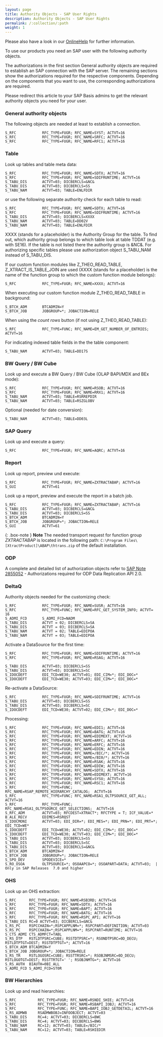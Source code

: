 ```yaml
---
layout: page
title: Authority Objects - SAP User Rights
description: Authority Objects - SAP User Rights
permalink: /:collection/:path
weight: 1
---
```


Please also have a look in our [OnlineHelp](https://help.theobald-software.com/en/) for further information.

To use our products you need an SAP user with the following authority objects. <br>

The authorizations in the first section General authority objects are required to establish an SAP connection with the SAP server. 
The remaining sections show the authorizations required for the respective components. Depending on the components that you want to use, the corresponding authorizations are required. 

Please redirect this article to your SAP Basis admins to get the relevant authority objects you need for your user.  

### General authority objects

The following objects are needed at least to establish a connection.

```
S_RFC            RFC_TYPE=FUGR; RFC_NAME=SYST; ACTVT=16
S_RFC            RFC_TYPE=FUGR; RFC_NAME=SRFC; ACTVT=16
S_RFC            RFC_TYPE=FUGR; RFC_NAME=RFC1; ACTVT=16
```

### Table

Look up tables and table meta data:

```
S_RFC            RFC_TYPE=FUGR; RFC_NAME=SDTX; ACTVT=16                  
S_RFC            RFC_TYPE=FUGR; RFC_NAME=SDIFRUNTIME; ACTVT=16           
S_TABU_DIS       ACTVT=03; DICBERCLS=&NC&
S_TABU_DIS       ACTVT=03; DICBERCLS=SS
S_TABU_NAM       ACTVT=03; TABLE=ENLFDIR
```

or use the following separate authority check for each table to read: 

```
S_RFC            RFC_TYPE=FUGR; RFC_NAME=SDTX; ACTVT=16                  
S_RFC            RFC_TYPE=FUGR; RFC_NAME=SDIFRUNTIME; ACTVT=16
S_TABU_DIS       ACTVT=03; DICBERCLS=XXXX
S_TABU_NAM       ACTVT=03; TABLE=DD02V
S_TABU_NAM       ACTVT=03; TABLE=ENLFDIR
```

XXXX (stands for a placeholder) is the Authority Group for the table. To find out, which authority group belongs to which table look at table TDDAT (e.g. with SE16). 
If the table is not listed there the authority group is &NC&. For authorizing specific tables please use authorization object S_TABU_NAM instead of S_TABU_DIS.

If our custom function modules like Z_THEO_READ_TABLE, Z_XTRACT_IS_TABLE_JOIN are used (XXXX (stands for a placeholder) is the name of the function group to which the custom function module belongs):

```
S_RFC            RFC_TYPE=FUGR; RFC_NAME=XXXX; ACTVT=16  
```

When executing our custom function module Z_THEO_READ_TABLE in background:

```
S_BTCH_ADM       BTCADMIN=Y
S_BTCH_JOB       JOBGROUP=*; JOBACTION=RELE
```

When using the *count rows* button (if not using Z_THEO_READ_TABLE): 

```
S_RFC            RFC_TYPE=FUNC; RFC_NAME=EM_GET_NUMBER_OF_ENTRIES; ACTVT=16  
```

For indicating indexed table fields in the the table component:

```
S_TABU_NAM       ACTVT=03; TABLE=DD17S
``` 


### BW Query / BW Cube

Look up and execute a BW Query / BW Cube (OLAP BAPI/MDX and BEx mode):

```
S_RFC            RFC_TYPE=FUGR; RFC_NAME=RSOB; ACTVT=16
S_RFC            RFC_TYPE=FUGR; RFC_NAME=RRX1; ACTVT=16
S_TABU_NAM       ACTVT=03; TABLE=RSRREPDIR
S_TABU_NAM       ACTVT=03; TABLE=RSZGLOBV
```

Optional (needed for date conversion): 

```
S_TABU_NAM       ACTVT=03; TABLE=DD03L
```
### SAP Query

Look up and execute a query:

```
S_RFC            RFC_TYPE=FUGR; RFC_NAME=AQRC; ACTVT=16 
```

### Report

Look up report, preview und execute:

```
S_RFC            RFC_TYPE=FUGR; RFC_NAME=ZXTRACTABAP; ACTVT=16
S_GUI            ACTVT=61 
```

Look up a report, preview and execute the report in a batch job.

```
S_RFC            RFC_TYPE=FUGR; RFC_NAME=ZXTRACTABAP; ACTVT=16
S_TABU_DIS       ACTVT=03; DICBERCLS=&NC& 
S_TABU_DIS       ACTVT=03; DICBERCLS=SS
S_BTCH_ADM       BTCADMIN=Y
S_BTCH_JOB       JOBGROUP=*; JOBACTION=RELE
S_GUI            ACTVT=61
```

{: .box-note }
**Note** The needed transport request for function group *ZXTRACTABAP* is located in the following path: ```C:\Program Files\[XtractProduct]\ABAP\thtrans.zip``` of the default installation.


### ODP

A complete and detailed list of authorization objects refer to [SAP Note 2855052](https://launchpad.support.sap.com/#/notes/2855052) - Authorizations required for ODP Data Replication API 2.0. 

<!---
Authority objects needed for the Operational Data Provisioning (ODP):
```
S_RFC            RFC_TYPE=FUGR,FUNC; RFC_NAME=RODPS_REPL; ACTVT=16                  
S_TCODE          TCD=BSANL_ACWB, ODQMON, RODPS_ODP_IMG, RSO2, RSOR, RSRTS_ODP_DIS            
S_ADMI_FCD       Value=NADM 
S_APPL_LOG       ALG_OBJECT=ODQ; ALG_SUBOBJ=*; ACTVT=03, 06
S_RO_OSOA        OLTPSOURCE=*; OSOAAPCO=*; OSOAPART=DATA, DEFINITION; ACTVT=03
```
--->

### DeltaQ

Authority objects needed for the customizing check:

```
S_RFC            RFC_TYPE=FUGR; RFC_NAME=SUSR; ACTVT=16  
S_RFC            RFC_TYPE=FUNC; RFC_NAME=RFC_GET_SYSTEM_INFO; ACTVT= 16 
S_ADMI_FCD       S_ADMI_FCD=NADM
S_TABU_DIS       ACTVT = 02; DICBERCLS=SA
S_TABU_DIS       ACTVT = 03; DICBERCLS=SA
S_TABU_NAM       ACTVT = 02; TABLE=EDIPOA
S_TABU_NAM       ACTVT = 03; TABLE=EDIPOA
```

Activate a DataSource for the first time:

```
S_RFC            RFC_TYPE=FUGR; RFC_NAME=SDIFRUNTIME; ACTVT=16   
S_RFC            RFC_TYPE=FUGR; RFC_NAME=RSAG; ACTVT=16 
   
S_TABU_DIS       ACTVT=03; DICBERCLS=SS                                                 
S_TABU_DIS       ACTVT=03; DICBERCLS=SC                                                 
S_IDOCDEFT       EDI_TCD=WE30; ACTVT=01; EDI_CIM=*; EDI_DOC=*                             
S_IDOCDEFT       EDI_TCD=WE30; ACTVT=03; EDI_CIM=*; EDI_DOC=*   
```

Re-activate a DataSource:

```
S_RFC            RFC_TYPE=FUGR; RFC_NAME=SDIFRUNTIME; ACTVT=16    
S_TABU_DIS       ACTVT=03; DICBERCLS=SS                                   
S_TABU_DIS       ACTVT=03; DICBERCLS=SC                                                 
S_IDOCDEFT       EDI_TCD=WE30; ACTVT=02; EDI_CIM=*; EDI_DOC=*       

```

Processing:

```
S_RFC            RFC_TYPE=FUGR; RFC_NAME=EDI1; ACTVT=16
S_RFC            RFC_TYPE=FUGR; RFC_NAME=BATG; ACTVT=16
S_RFC            RFC_TYPE=FUGR; RFC_NAME=EDIMEXT; ACTVT=16 
S_RFC            RFC_TYPE=FUGR; RFC_NAME=ARFC; ACTVT=16 
S_RFC            RFC_TYPE=FUGR; RFC_NAME=ERFC; ACTVT=16 
S_RFC            RFC_TYPE=FUGR; RFC_NAME=EDIN; ACTVT=16 
S_RFC            RFC_TYPE=FUGR; RFC_NAME=/BIC/*; ACTVT=16 
S_RFC            RFC_TYPE=FUGR; RFC_NAME=/BI0/*; ACTVT=16
S_RFC            RFC_TYPE=FUGR; RFC_NAME=RSAK; ACTVT=16
S_RFC            RFC_TYPE=FUGR; RFC_NAME=EDIW; ACTVT=16
S_RFC            RFC_TYPE=FUGR; RFC_NAME=SDTX; ACTVT=16
S_RFC            RFC_TYPE=FUGR; RFC_NAME=EDIMEXT; ACTVT=16
S_RFC            RFC_TYPE=FUGR; RFC_NAME=SYSU; ACTVT=16
S_RFC            RFC_TYPE=FUGR; RFC_NAME=RSC1; ACTVT=16
S_RFC            RFC_TYPE=FUNC; RFC_NAME=RSAP_REMOTE_HIERARCHY_CATALOG;  ACTVT=16
S_RFC            RFC_TYPE=FUNC; RFC_NAME=RSA1_OLTPSOURCE_GET_ALL;  ACTVT=16
S_RFC            RFC_TYPE=FUNC; RFC_NAME=RSA1_OLTPSOURCE_GET_SELECTIONS;  ACTVT=16
S_RFC_ADM        ACTVT=03; RFCDEST=XTRACT*; RFCTYPE = T; ICF_VALUE=* 
B_ALE_RECV       EDIMES=RSRQST
S_IDOCMONI       ACTVT=03; EDI_DIR=*; EDI_MES=*; EDI_PRN=*; EDI_PRT=*; EDI_TCD=WE*
S_IDOCDEFT       EDI_TCD=WE30; ACTVT=02; EDI_CIM=*; EDI_DOC=*
S_IDOCDEFT       EDI_TCD=WE30; ACTVT=03; EDI_CIM=*; EDI_DOC=*
S_TABU_DIS       ACTVT=03; DICBERCLS=SS                                   
S_TABU_DIS       ACTVT=03; DICBERCLS=SC
S_TABU_DIS       ACTVT=03; DICBERCLS=&NC&  
S_BTCH_ADM       BTCADMIN=Y          
S_BTCH_JOB       JOBGROUP=*; JOBACTION=RELE
S_SPO_DEV        SPODEVICE=*
S_RO_OSOA        OLTPSOURCE=*; OSOAAPCO=*; OSOAPART=DATA; ACTVT=03;  | Only in SAP Releases  7.0 and higher
```

### OHS

Look up an OHS extraction:

```
S_RFC      RFC_TYPE=FUGR; RFC_NAME=RSB3RD; ACTVT=16
S_RFC      RFC_TYPE=FUGR; RFC_NAME=SDTX; ACTVT=16
S_RFC      RFC_TYPE=FUGR; RFC_NAME=BAPT; ACTVT=16
S_RFC      RFC_TYPE=FUGR; RFC_NAME=BATG; ACTVT=16
S_RFC      RFC_TYPE=FUGR; RFC_NAME=RSPC_API; ACTVT=16
S_TABU_DIS RC=0 ACTVT=03; DICBERCLS=&NC& 
S_RS_PC    RSPCCHAIN=*;RSPCAPPLNM=*; RSPCPART=DEFINITION; ACTVT=03
S_RS_PC    RSPCCHAIN=*;RSPCAPPLNM=*; RSPCPART=RUNTIME; ACTVT=16
S_CTS_ADMI CTS_ADMFCT=TABL
S_RS_DTP   RSTLDTPSRC=CUBE; RSSTDTPSRC=*; RSONDTPSRC=0D_DECU; RSTLDTPTGT=DEST; RSSTDTPTGT=*; ACTVT=16
S_BTCH_ADM BTCADMIN=Y
S_BTCH_JOB JOBGROUP=*; JOBACTION=RELE
S_RS_TR    RSTLOGOSRC=CUBE; RSSTTRSRC=*; RSOBJNMSRC=0D_DECU; RSTLOGOTGT=DEST; RSSTTRTGT=' '; RSOBJNMTG=*; ACTVT=16
S_RS_AUTH  BIAUTH=0BI_ALL
S_ADMI_FCD S_ADMI_FCD=ST0R
```

### BW Hierarchies

Look up and read hierarchies:
```
S_RFC          RFC_TYPE=FUGR; RFC_NAME=RSNDI_SHIE; ACTVT=16
S_RFC          RFC_TYPE=FUGR; RFC_NAME=RSBAPI_IOBJ; ACTVT=16 
S_RFC          RFC_TYPE=FUNC; RFC_NAME=BAPI_IOBJ_GETDETAIL; ACTVT=16
S_RS_ADMWB     RSADMWBOBJ=INFOOBJECT; ACTVT=03
S_TABU_DIS     RC=4; ACTVT=03; DICBERCLS=BWC
S_TABU_DIS     RC=4; ACTVT=03; DICBERCLS=BWG
S_TABU_NAM     RC=12; ACTVT=03; TABLE=/BIC/*
S_TABU_NAM     RC=12; ACTVT=03; TABLE=RSHIEDIR
```
